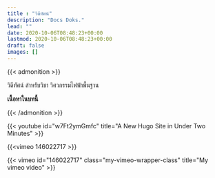 ```yaml
---
title : "วิดีทัศน์"
description: "Docs Doks."
lead: ""
date: 2020-10-06T08:48:23+00:00
lastmod: 2020-10-06T08:48:23+00:00
draft: false
images: []
---
```


<style>
  p.b {
  text-align: left;
}
</style>

{{< admonition >}}
<p class="b">วิดีทัศน์ สำหรับวิชา วิศวกรรมไฟฟ้าพื้นฐาน</p>

**เนื้อหาในบทนี้**

{{< /admonition >}}


{{< youtube id="w7Ft2ymGmfc" title="A New Hugo Site in Under Two Minutes" >}}

{{<vimeo 146022717 >}}

{{< vimeo id="146022717" class="my-vimeo-wrapper-class" title="My vimeo video" >}}

